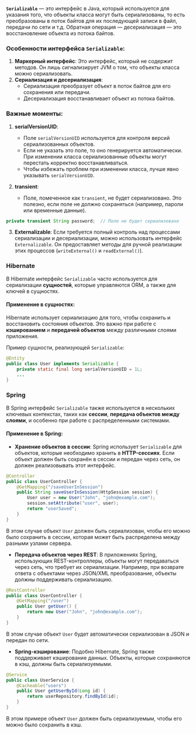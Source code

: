 **`Serializable`** — это интерфейс в Java, который используется для указания того, что объекты класса могут быть сериализованы, то есть преобразованы в поток байтов для их последующей записи в файл, передачи по сети и т.д. Обратная операция — десериализация — это восстановление объекта из потока байтов.

### Особенности интерфейса `Serializable`:

1. **Маркерный интерфейс**: Это интерфейс, который не содержит методов. Он лишь сигнализирует JVM о том, что объекты класса можно сериализовать.
2. **Сериализация и десериализация**:
    - Сериализация преобразует объект в поток байтов для его сохранения или передачи.
    - Десериализация восстанавливает объект из потока байтов.

### Важные моменты:

1. **serialVersionUID**:
    
    - Поле `serialVersionUID` используется для контроля версий сериализованных объектов.
    - Если не указать это поле, то оно генерируется автоматически. При изменении класса сериализованные объекты могут перестать корректно восстанавливаться.
    - Чтобы избежать проблем при изменении класса, лучше явно указывать `serialVersionUID`.
2. **transient**:
    
    - Поле, помеченное как `transient`, не будет сериализовано. Это полезно, если поле не должно сохраняться (например, пароли или временные данные).

```java
private transient String password;  // Поле не будет сериализовано
```

3. **Externalizable**: Если требуется полный контроль над процессами сериализации и десериализации, можно использовать интерфейс `Externalizable`. Он предоставляет методы для ручной реализации этих процессов (`writeExternal()` и `readExternal()`).

### Hibernate

В Hibernate интерфейс `Serializable` часто используется для сериализации **сущностей**, которые управляются ORM, а также для ключей в сущностях.

#### Применение в сущностях:

Hibernate использует сериализацию для того, чтобы сохранить и восстановить состояния объектов. Это важно при работе с **кэшированием** и **передачей объектов** между различными слоями приложения.

Пример сущности, реализующей `Serializable`:

```java
@Entity
public class User implements Serializable {
    private static final long serialVersionUID = 1L;
	...
}
```

### Spring

В Spring интерфейс `Serializable` также используется в нескольких ключевых контекстах, таких как **сессии**, **передача объектов между слоями**, и особенно при работе с распределенными системами.

#### Применение в Spring:

- **Хранение объектов в сессии**: Spring использует `Serializable` для объектов, которые необходимо хранить в **HTTP-сессиях**. Если объект должен быть сохранён в сессии и передан через сеть, он должен реализовывать этот интерфейс.

```java
@Controller
public class UserController {
    @GetMapping("/saveUserInSession")
    public String saveUserInSession(HttpSession session) {
        User user = new User("John", "john@example.com");
        session.setAttribute("user", user);
        return "userSaved";
    }
}
```

В этом случае объект `User` должен быть сериализован, чтобы его можно было сохранить в сессии, которая может быть распределена между разными узлами сервера.
    
- **Передача объектов через REST**: В приложениях Spring, использующих REST-контроллеры, объекты могут передаваться через сеть, что требует их сериализации. Например, при возврате ответа с объектами через JSON/XML преобразование, объекты должны поддерживать сериализацию.

```java
@RestController
public class UserController {
    @GetMapping("/user")
    public User getUser() {
        return new User("John", "john@example.com");
    }
}
```

В этом случае объект `User` будет автоматически сериализован в JSON и передан по сети.

- **Spring-кэширование**: Подобно Hibernate, Spring также поддерживает кэширование данных. Объекты, которые сохраняются в кэш, должны быть сериализуемыми.

```java
@Service
public class UserService {
    @Cacheable("users")
    public User getUserById(Long id) {
        return userRepository.findById(id);
    }
}
```

В этом примере объект `User` должен быть сериализуемым, чтобы его можно было сохранить в кэш.